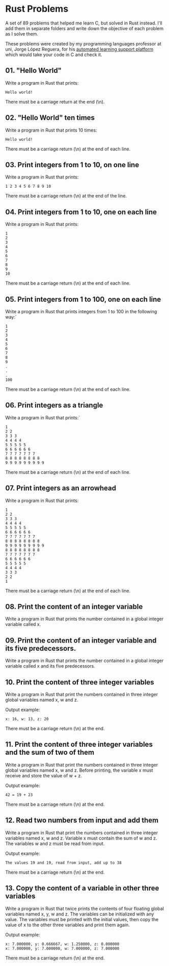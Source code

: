 # Rust Problems
A set of 89 problems that helped me learn C, but solved in Rust instead. I'll add them in separate folders and write down the objective of each problem as I solve them.

These problems were created by my programming languages professor at uni, Jorge López Reguera, for his [automated learning support platform](http://pa3p.inf.udec.cl/C/CENTRO_EVALUADOR/) which would take your code in C and check it.

## 01. "Hello World"
Write a program in Rust that prints:
```
Hello world!
```
There must be a carriage return at the end (\n).

## 02. "Hello World" ten times
Write a program in Rust that prints 10 times:
```
Hello world!
```
There must be a carriage return (\n) at the end of each line.

## 03. Print integers from 1 to 10, on one line
Write a program in Rust that prints:
```
1 2 3 4 5 6 7 8 9 10
```
There must be a carriage return (\n) at the end of the line.

## 04. Print integers from 1 to 10, one on each line
Write a program in Rust that prints:
```
1
2
3
4
5
6
7
8
9
10
```
There must be a carriage return (\n) at the end of each line.

## 05. Print integers from 1 to 100, one on each line
Write a program in Rust that prints integers from 1 to 100 in the following way:`
```
1
2
3
4
5
6
7
8
9
.
.
.
100
```
There must be a carriage return (\n) at the end of each line.

## 06. Print integers as a triangle
Write a program in Rust that prints:`
```
1
2 2
3 3 3
4 4 4 4
5 5 5 5 5
6 6 6 6 6 6
7 7 7 7 7 7 7
8 8 8 8 8 8 8 8
9 9 9 9 9 9 9 9 9
```
There must be a carriage return (\n) at the end of each line.

## 07. Print integers as an arrowhead
Write a program in Rust that prints:
```
1
2 2
3 3 3
4 4 4 4
5 5 5 5 5
6 6 6 6 6 6
7 7 7 7 7 7 7
8 8 8 8 8 8 8 8
9 9 9 9 9 9 9 9 9
8 8 8 8 8 8 8 8
7 7 7 7 7 7 7
6 6 6 6 6 6
5 5 5 5 5
4 4 4 4
3 3 3
2 2
1
```
There must be a carriage return (\n) at the end of each line.

## 08. Print the content of an integer variable
Write a program in Rust that prints the number contained in a global integer variable called x.

## 09. Print the content of an integer variable and its five predecessors.
Write a program in Rust that prints the number contained in a global integer variable called x and its five predecessors.

## 10. Print the content of three integer variables
Write a program in Rust that print the numbers contained in three integer global variables named x, w and z.

Output example:
```
x: 16, w: 13, z: 20
```
There must be a carriage return (\n) at the end.

## 11. Print the content of three integer variables and the sum of two of them
Write a program in Rust that print the numbers contained in three integer global variables named x, w and z. Before printing, the variable x must receive and store the value of w + z.

Output example:
```
42 = 19 + 23
```
There must be a carriage return (\n) at the end.

## 12. Read two numbers from input and add them
Write a program in Rust that print the numbers contained in three integer variables named x, w and z. Variable x must contain the sum of w and z. The variables w and z must be read from input.

Output example:
```
The values 19 and 19, read from input, add up to 38
```
There must be a carriage return (\n) at the end.

## 13. Copy the content of a variable in other three variables
Write a program in Rust that twice prints the contents of four floating global variables named x, y, w and z. The variables can be initialized with any value. The variables must be printed with the initial values, then copy the value of x to the other three variables and print them again.

Output example:
```
x: 7.000000, y: 0.666667, w: 1.250000, z: 0.000000
x: 7.000000, y: 7.000000, w: 7.000000, z: 7.000000
```
There must be a carriage return (\n) at the end.